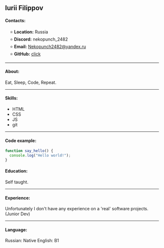 ## Iurii Filippov

#### Contacts:
&nbsp;&nbsp;&nbsp;&nbsp;⭐ **Location:** Russia <br/>
&nbsp;&nbsp;&nbsp;&nbsp;⭐ **Discord:** nekopunch_2482 <br/>
&nbsp;&nbsp;&nbsp;&nbsp;⭐ **Email:** Nekopunch2482@yandex.ru <br/>
&nbsp;&nbsp;&nbsp;&nbsp;⭐ **GitHub:** [click](https://example.com) <br/>

---
#### About:
<p>
Eat, Sleep, Code, Repeat.
</p>

---
#### Skills:
  + HTML
  + CSS
  + JS
  + git

---
#### Code example:
```js
function say_hello() {
  console.log("Hello world!");
}
```

#### Education:
Self taught.

---
#### Experience:
Unfortunately I don't have any experience on a 'real' software projects. (Junior Dev)

---
#### Language:
  Russian: Native
  English: B1

